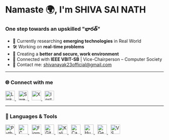 # Namaste 🌍, I'm SHIVA SAI NATH

### One step towards an upskilled "**భారత్**"

- 🔭 Currently researching **emerging technologies** in Real World  
- 🛠️ Working on **real-time problems**  
- 🌱 Creating a **better and secure, work environment**  
- 🤝 Connected with **IEEE VBIT-SB** | Vice-Chairperson – Computer Society  
- 📩 Contact me: [shivanayak23official@gmail.com](mailto:shivanayak23official@gmail.com)

---

### 🌐 Connect with me

<p align="left">
  <a href="https://www.linkedin.com/in/shivanayakofficial" target="_blank">
    <img src="https://cdn.jsdelivr.net/gh/devicons/devicon/icons/linkedin/linkedin-original.svg" alt="LinkedIn" width="30" />
  </a>&nbsp;
  <a href="https://code.swecha.org/ShivaNayakkk" target="_blank">
    <img src="https://cdn-icons-png.flaticon.com/512/5968/5968853.png" alt="Swecha / GitLab" width="30" />
  </a>&nbsp;
  <a href="https://x.com/MrShivaNayak" target="_blank">
    <img src="https://cdn-icons-png.flaticon.com/512/5969/5969059.png" alt="X" width="30" />
  </a>&nbsp;
  <a href="https://www.instagram.com/shiva_nayakkk" target="_blank">
    <img src="https://cdn-icons-png.flaticon.com/512/2111/2111463.png" alt="Instagram" width="30" />
  </a>
</p>

---

### 🧰 Languages & Tools

<p align="left">

  <a href="https://www.python.org/" target="_blank">
    <img src="https://cdn.jsdelivr.net/gh/devicons/devicon/icons/python/python-original.svg" width="30" alt="Python"/>
  </a>&nbsp;

  <a href="https://en.cppreference.com/w/c" target="_blank">
    <img src="https://cdn.jsdelivr.net/gh/devicons/devicon/icons/c/c-original.svg" width="30" alt="C"/>
  </a>&nbsp;

  <a href="https://www.figma.com/" target="_blank">
    <img src="https://cdn.jsdelivr.net/gh/devicons/devicon/icons/figma/figma-original.svg" width="30" alt="Figma"/>
  </a>&nbsp;

  <a href="https://git-scm.com/" target="_blank">
    <img src="https://cdn.jsdelivr.net/gh/devicons/devicon/icons/git/git-original.svg" width="30" alt="Git"/>
  </a>&nbsp;

  <a href="https://www.kali.org/" target="_blank">
    <img src="https://upload.wikimedia.org/wikipedia/commons/a/a4/Kali_Linux_2.0_wordmark.svg" width="30" alt="Kali Linux"/>
  </a>&nbsp;

  <a href="https://www.canva.com/" target="_blank">
    <img src="https://logowik.com/content/uploads/images/canva.jpg" width="30" alt="Canva"/>
  </a>&nbsp;

  <a href="https://huggingface.co/" target="_blank">
    <img src="https://huggingface.co/front/assets/huggingface_logo-noborder.svg" width="30" alt="Hugging Face"/>
  </a>&nbsp;

  <a href="https://gemini.google.com/" target="_blank">
    <img src="https://seeklogo.com/images/G/google-gemini-logo-620A8AD017-seeklogo.com.png" width="30" alt="Gemini"/>
  </a>&nbsp;

  <a href="https://code.visualstudio.com/" target="_blank">
    <img src="https://cdn.jsdelivr.net/gh/devicons/devicon/icons/vscode/vscode-original.svg" width="30" alt="VS Code"/>
  </a>

</p>
